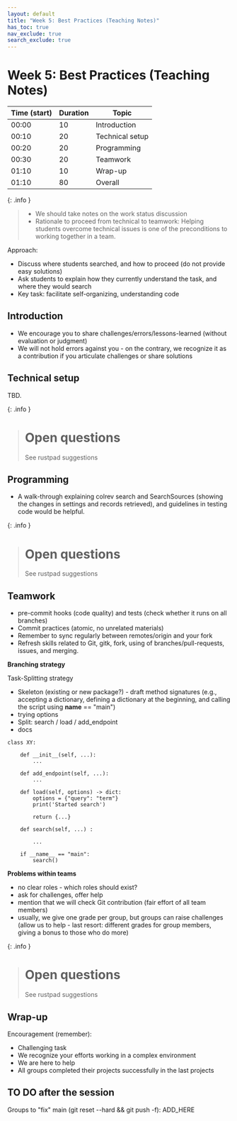 ```yaml
---
layout: default
title: "Week 5: Best Practices (Teaching Notes)"
has_toc: true
nav_exclude: true
search_exclude: true
---
```


# Week 5: Best Practices (Teaching Notes)

| Time (start) | Duration | Topic                 | 
|--------------|----------|-----------------------|
| 00:00        | 10       | Introduction          |
| 00:10        | 20       | Technical setup       |
| 00:20        | 20       | Programming           |
| 00:30        | 20       | Teamwork              |
| 01:10        | 10       | Wrap-up               |
| 01:10        | 80       | Overall               |

{: .info }
> - We should take notes on the work status discussion
> - Rationale to proceed from technical to teamwork: Helping students overcome technical issues is one of the preconditions to working together in a team.

<div class="page-break"></div>

Approach:

- Discuss where students searched, and how to proceed (do not provide easy solutions)
- Ask students to explain how they currently understand the task, and where they would search
- Key task: facilitate self-organizing, understanding code

## Introduction

- We encourage you to share challenges/errors/lessons-learned (without evaluation or judgment)
- We will not hold errors against you - on the contrary, we recognize it as a contribution if you articulate challenges or share solutions

## Technical setup

TBD.

{: .info }
> # Open questions
> 
> See rustpad suggestions

## Programming

- A walk-through explaining colrev search and SearchSources (showing the changes in settings and records retrieved), and guidelines in testing code would be helpful.

{: .info }
> # Open questions
> 
> See rustpad suggestions

## Teamwork

- pre-commit hooks (code quality) and tests (check whether it runs on all branches)
- Commit practices (atomic, no unrelated materials)
- Remember to sync regularly between remotes/origin and your fork
- Refresh skills related to Git, gitk, fork, using of branches/pull-requests, issues, and merging.

**Branching strategy**

Task-Splitting strategy

- Skeleton (existing or new package?) - draft method signatures (e.g., accepting a dictionary, defining a dictionary at the beginning, and calling the script using __name__ == "main")
- trying options
- Split: search / load / add_endpoint
- docs

```
class XY:

    def __init__(self, ...):
        ...

    def add_endpoint(self, ...):
        ...
    
    def load(self, options) -> dict:
        options = {"query": "term"}
        print('Started search')
    
        return {...}
    
    def search(self, ...) :
    
        ...
    
    if __name__ == "main":
        search()
```

**Problems within teams**

- no clear roles - which roles should exist?
- ask for challenges, offer help
- mention that we will check Git contribution (fair effort of all team members)
- usually, we give one grade per group, but groups can raise challenges (allow us to help - last resort: different grades for group members, giving a bonus to those who do more)

{: .info }
> # Open questions
> 
> See rustpad suggestions

## Wrap-up

Encouragement (remember):

- Challenging task
- We recognize your efforts working in a complex environment
- We are here to help
- All groups completed their projects successfully in the last projects

## TO DO after the session

Groups to "fix" main (git reset --hard && git push -f): ADD_HERE
